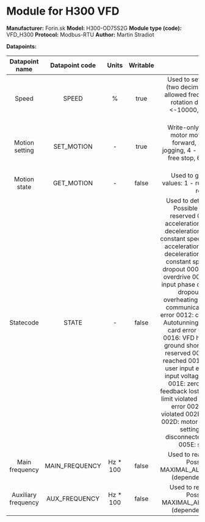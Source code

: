 # Module for H300 VFD

**Manufacturer:**  Forin.sk
**Model:** H300-OD75S2G
**Module type (code):**  VFD_H300
**Protocol:** Modbus-RTU
**Author:** Martin Stradiot

**Datapoints:**

| Datapoint name | Datapoint code | Units | Writable | Description |
|:-:|:-:|:-:|:-:|:-:|
| Speed | SPEED | % | true | Used to set frequency in percentage (two decimals precision) of maximum allowed frequency. Sign dependent on rotation direction. Possible values: <-10000,10000> for -100,00% - 100.00%. |
| Motion setting | SET_MOTION | - | true | Write-only datapoint used to control motor motion. Possible values: 1 - forward, 2 - reverse, 3 - forward jogging, 4 - reverse jogging, 5 - break-free stop, 6 - stop using breaks, 7 - error reset. |
| Motion state | GET_MOTION | - | false | Used to get motion state. Possible values: 1 - running forward, 2 - running reverse, 3 - stop |
| Statecode | STATE | - | false | Used to determine error state of VFD. Possible values: 0000: ok 0001: reserved 0002: overcurrent during acceleration 0003: overcurrent during deceleration 0004: overcurrent during constant speed 0005: overvoltage during acceleration 0006: overvoltage during deceleration 0007: overvoltage during constant speed 0008: control voltage dropout 0009: undervoltage 000A: VFD overdrive 000B: motor overdrive 000C: input phase dropout 000D: output phase dropout 000E: power module overheating 000F: external error 0010: communication error 0011: contactor error 0012: current detection error 0013: Autotunning error 0014: encoder or PG card error 0015: VFD EEPROM error 0016: VFD hardware error 0017: motor ground shortcut 0018: reserved 0019: reserved 001A: accumulative run time reached 001B: user input error 1 001C: user input error 2 001D: accumulative input voltage connection time reached 001E: zero load 001F: PID regulator feedback lost 0028: pulse control current limit violated 0029: runtime motor switch error 002A: speed error toleration violated 002B: motor speed limit violated 002D: motor overheating 005A: encoder setting error 005B: encoder disconnected 005C: init position error 005E: speed feedback error.
| Main frequency | MAIN_FREQUENCY | Hz * 100 | false | Used to read actual main frequency. Possible values: <0,+/- MAXIMAL_ALLOWED_MAIN_FREQENCY> (dependent on rotation direction). |
| Auxiliary frequency | AUX_FREQUENCY | Hz * 100 | false | Used to read actual aux frequency. Possible values: <0,+/- MAXIMAL_ALLOWED_AUX_FREQENCY> (dependent on rotation direction). |
